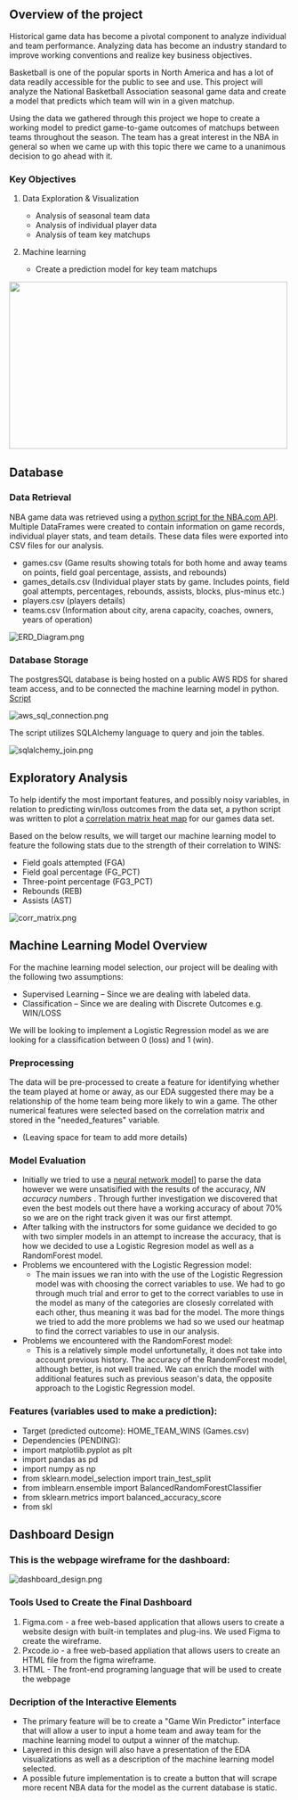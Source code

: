## Overview of the project
Historical game data has become a pivotal component to analyze individual and team performance. Analyzing data has become an industry standard to improve working conventions and realize key business objectives. 

Basketball is one of the popular sports in North America and has a lot of data readily accessible for the public to see and use. This project will analyze the National Basketball Association seasonal game data and create a model that predicts which team will win in a given matchup. 

Using the data we gathered through this project we hope to create a working model to predict game-to-game outcomes of matchups between teams throughout the season. The team has a great interest in the NBA in general so when we came up with this topic there we came to a unanimous decision to go ahead with it. 

### Key Objectives
1. Data Exploration & Visualization
    - Analysis of seasonal team data
    - Analysis of individual player data
    - Analysis of team key matchups

2. Machine learning 
    - Create a prediction model for key team matchups

<img src='https://user-images.githubusercontent.com/85041697/159171394-7c7942bb-1fa4-4f02-a531-e75672845233.jpg' height=300 width=500>

## Database
### Data Retrieval
NBA game data was retrieved using a [python script for the NBA.com API](https://github.com/donjohn42x/NBA_Analysis/blob/tomoka_branch2/nba_api_scrape.ipynb). Multiple DataFrames were created to contain information on game records, individual player stats, and team details. These data files were exported into CSV files for our analysis.

- games.csv (Game results showing totals for both home and away teams on points, field goal percentage, assists, and rebounds)
- games_details.csv (Individual player stats by game. Includes points, field goal attempts, percentages, rebounds, assists, blocks, plus-minus etc.)
- players.csv (players details)
- teams.csv (Information about city, arena capacity, coaches, owners, years of operation)

![ERD_Diagram.png](https://github.com/donjohn42x/NBA_Analysis/blob/ryan_branch/Resources/README_images/ERD_Diagram.png)

### Database Storage
The postgresSQL database is being hosted on a public AWS RDS for shared team access, and to be connected the machine learning model in python. [Script](https://github.com/donjohn42x/NBA_Analysis/blob/tomoka_branch2/Database/connect_database.ipynb)

![aws_sql_connection.png](https://github.com/donjohn42x/NBA_Analysis/blob/ryan_branch/Resources/README_images/aws_sql_connection.png)

The script utilizes SQLAlchemy language to query and join the tables.

![sqlalchemy_join.png](https://github.com/donjohn42x/NBA_Analysis/blob/ryan_branch/Resources/README_images/sqlalchemy_join.png)

## Exploratory Analysis
To help identify the most important features, and possibly noisy variables, in relation to predicting win/loss outcomes from the data set, a python script was written to plot a [correlation matrix heat map](https://github.com/donjohn42x/NBA_Analysis/blob/main/CorrelationMatrix.ipynb) for our games data set.

Based on the below results, we will target our machine learning model to feature the following stats due to the strength of their correlation to WINS:
- Field goals attempted (FGA)
- Field goal percentage (FG_PCT)
- Three-point percentage (FG3_PCT)
- Rebounds (REB)
- Assists (AST)

![corr_matrix.png](https://github.com/donjohn42x/NBA_Analysis/blob/ryan_branch/Resources/README_images/corr_matrix.png)

## Machine Learning Model Overview
For the machine learning model selection, our project will be dealing with the following two assumptions:
- Supervised Learning – Since we are dealing with labeled data.
- Classification – Since we are dealing with Discrete Outcomes e.g. WIN/LOSS

We will be looking to implement a Logistic Regression model as we are looking for a classification between 0 (loss) and 1 (win).

### Preprocessing
The data will be pre-processed to create a feature for identifying whether the team played at home or away, as our EDA suggested there may be a relationship of the home team being more likely to win a game. The other numerical features were selected based on the correlation matrix and stored in the "needed_features" variable.

- (Leaving space for team to add more details)

### Model Evaluation
- Initially we tried to use a [neural network model](https://github.com/donjohn42x/NBA_Analysis/blob/main/nba_analysis_NN.ipynb)] to parse the data however we were unsatisified with the results of the accuracy, *NN accuracy numbers* . Through further investigation we discovered that even the best models out there have a working accuracy of about 70% so we are on the right track given it was our first attempt. 
- After talking with the instructors for some guidance we decided to go with two simpler models in an attempt to increase the accuracy, that is how we decided to use a Logistic Regresion model as well as a RandomForest model. 
- Problems we encountered with the Logistic Regression model: 
    - The main issues we ran into with the use of the Logistic Regression model was with choosing the correct variables to use. We had to go through much trial and error to get to the correct variables to use in the model as many of the categories are closesly correlated with each other, thus meaning it was bad for the model. The more things we tried to add the more problems we had so we used our heatmap to find the correct variables to use in our analysis. 
- Problems we encountered with the RandomForest model:
    - This is a relatively simple model unfortunetally, it does not take into account previous history. The accuracy of the RandomForest model, although better, is not well trained. We can enrich the model with additional features such as previous season's data, the opposite approach to the Logistic Regression model. 
 
### Features (variables used to make a prediction): 
- Target (predicted outcome): HOME_TEAM_WINS (Games.csv)
- Dependencies (PENDING):
- import matplotlib.pyplot as plt
- import pandas as pd
- import numpy as np
- from sklearn.model_selection import train_test_split
- from imblearn.ensemble import BalancedRandomForestClassifier
- from sklearn.metrics import balanced_accuracy_score
- from skl

## Dashboard Design
### This is the webpage wireframe for the dashboard:
![dashboard_design.png](https://github.com/donjohn42x/NBA_Analysis/blob/ryan_branch/Resources/README_images/dashboard_design.png)

### Tools Used to Create the Final Dashboard
1. Figma.com - a free web-based application that allows users to create a website design with built-in templates and plug-ins. We used Figma to create the wireframe.
2. Pxcode.io - a free web-based appliation that allows users to create an HTML file from the figma wireframe.
3. HTML - The front-end programing language that will be used to create  the webpage

### Decription of the Interactive Elements
- The primary feature will be to create a "Game Win Predictor" interface that will allow a user to input a home team and away team for the machine learning model to output a winner of the matchup.
- Layered in this design will also have a presentation of the EDA visualizations as well as a description of the machine learning model selected.
- A possible future implementation is to create a button that will scrape more recent NBA data for the model as the current database is static.
